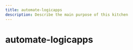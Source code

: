 ```yaml
---
title: automate-logicapps
description: Describe the main purpose of this kitchen
---
```


# automate-logicapps
